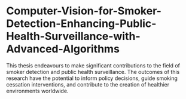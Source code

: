 # Computer-Vision-for-Smoker-Detection-Enhancing-Public-Health-Surveillance-with-Advanced-Algorithms
This thesis endeavours to make significant contributions to the field of smoker detection and public health surveillance. The outcomes of this research have the potential to inform policy decisions, guide smoking cessation interventions, and contribute to the creation of healthier environments worldwide. 
